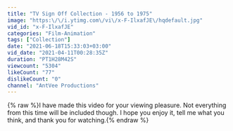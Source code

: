 ```yaml
---
title: "TV Sign Off Collection - 1956 to 1975"
image: "https:\/\/i.ytimg.com\/vi\/x-F-IlxafJE\/hqdefault.jpg"
vid_id: "x-F-IlxafJE"
categories: "Film-Animation"
tags: ["Collection"]
date: "2021-06-18T15:33:03+03:00"
vid_date: "2021-04-11T00:28:35Z"
duration: "PT1H28M42S"
viewcount: "5304"
likeCount: "77"
dislikeCount: "0"
channel: "AntVee Productions"
---
```

{% raw %}I have made this video for your viewing pleasure. Not everything from this time will be included though. I hope you enjoy it, tell me what you think, and thank you for watching.{% endraw %}
